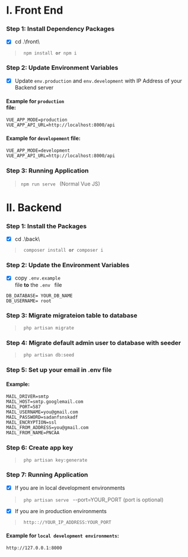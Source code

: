 # I. Front End
### Step 1: Install Dependency Packages
- [x] cd .\front\
> <code> npm install **or** npm i </code>

### Step 2: Update Environment Variables
- [x] Update <code>env.production</code> and <code>env.development</code> with IP Address of your Backend server

#### Example for <code>production </code> file:
```
VUE_APP_MODE=production
VUE_APP_API_URL=http://localhost:8000/api
```

#### Example for <code>developement</code> file:
```
VUE_APP_MODE=development
VUE_APP_API_URL=http://localhost:8000/api
```

### Step 3: Running Application
> <code>npm run serve </code> (Normal Vue JS)

# II. Backend
### Step 1: Install the Packages
- [x] cd .\back\
> <code> composer install **or** composer i </code>

### Step 2: Update the Environment Variables
- [x] copy <code>.env.example </code> file **to** the <code>.env </code> file
```
DB_DATABASE= YOUR_DB_NAME
DB_USERNAME= root
```

### Step 3: Migrate migrateion table to database
> <code> php artisan migrate </code>

### Step 4: Migrate default admin user to database with seeder
> <code> php artisan db:seed </code>

### Step 5: Set up your email in .env file
#### Example:
```
MAIL_DRIVER=smtp
MAIL_HOST=smtp.googlemail.com
MAIL_PORT=587
MAIL_USERNAME=you@gmail.com
MAIL_PASSWORD=sadanfsnskadf
MAIL_ENCRYPTION=ssl
MAIL_FROM_ADDRESS=you@gmail.com
MAIL_FROM_NAME=PNCAA
```

### Step 6: Create app key
> <code> php artisan key:generate </code>


### Step 7: Running Application
- [x] If you are in local development environments
> <code> php artisan serve </code> --port=YOUR_PORT (port is optional) 

- [x] If you are in production environments
> <code> http:://YOUR_IP_ADDRESS:YOUR_PORT </code>
#### Example for <code>local development environments</code>:
```
http://127.0.0.1:8000
```

